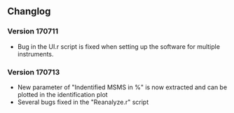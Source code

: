 ## Changlog

### Version 170711

* Bug in the UI.r script is fixed when setting up the software for multiple instruments.


### Version 170713

* New parameter of "Indentified MSMS in %" is now extracted and can be plotted in the identification plot
* Several bugs fixed in the "Reanalyze.r" script
